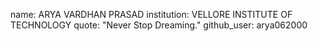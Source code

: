 name: ARYA VARDHAN PRASAD
institution: VELLORE INSTITUTE OF TECHNOLOGY
quote: "Never Stop Dreaming."
github_user: arya062000
